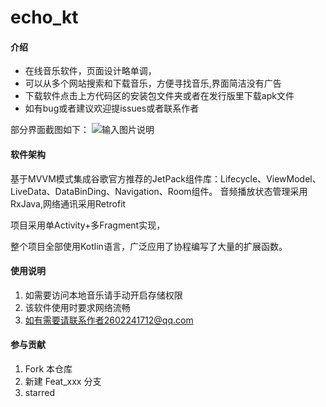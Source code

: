 # echo_kt

#### 介绍
- 在线音乐软件，页面设计略单调，
- 可以从多个网站搜索和下载音乐，方便寻找音乐,界面简洁没有广告
- 下载软件点击上方代码区的安装包文件夹或者在发行版里下载apk文件
- 如有bug或者建议欢迎提issues或者联系作者

部分界面截图如下：
![输入图片说明](https://images.gitee.com/uploads/images/2021/0630/100254_08933354_8318407.png "16250184101727.png")

#### 软件架构
基于MVVM模式集成谷歌官方推荐的JetPack组件库：Lifecycle、ViewModel、LiveData、DataBinDing、Navigation、Room组件。
音频播放状态管理采用RxJava,网络通讯采用Retrofit

项目采用单Activity+多Fragment实现，

整个项目全部使用Kotlin语言，广泛应用了协程编写了大量的扩展函数。


#### 使用说明

1.  如需要访问本地音乐请手动开启存储权限
2.  该软件使用时要求网络流畅
3.  如有需要请联系作者2602241712@qq.com

#### 参与贡献

1.  Fork 本仓库
2.  新建 Feat_xxx 分支
3.  starred